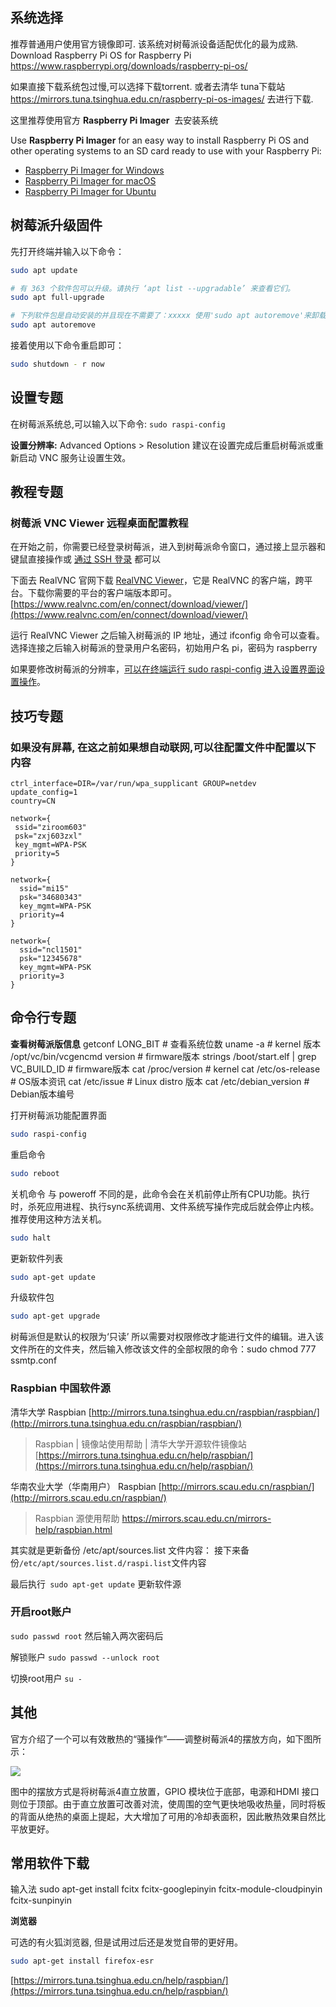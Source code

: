 ## 系统选择

推荐普通用户使用官方镜像即可. 该系统对树莓派设备适配优化的最为成熟.
Download Raspberry Pi OS for Raspberry Pi
https://www.raspberrypi.org/downloads/raspberry-pi-os/

如果直接下载系统包过慢,可以选择下载torrent. 
或者去清华 tuna下载站
https://mirrors.tuna.tsinghua.edu.cn/raspberry-pi-os-images/ 去进行下载.

这里推荐使用官方 **Raspberry Pi Imager**  去安装系统

Use **Raspberry Pi Imager** for an easy way to install Raspberry Pi OS and other operating systems to an SD card ready to use with your Raspberry Pi:

* [Raspberry Pi Imager for Windows](https://downloads.raspberrypi.org/imager/imager_1.4.exe)
* [Raspberry Pi Imager for macOS](https://downloads.raspberrypi.org/imager/imager_1.4.dmg)
* [Raspberry Pi Imager for Ubuntu](https://downloads.raspberrypi.org/imager/imager_1.4_amd64.deb)

## 树莓派升级固件

先打开终端并输入以下命令：

```sh
sudo apt update

# 有 363 个软件包可以升级。请执行 ‘apt list --upgradable’ 来查看它们。
sudo apt full-upgrade

# 下列软件包是自动安装的并且现在不需要了：xxxxx 使用'sudo apt autoremove'来卸载它(它们)。
sudo apt autoremove
```

接着使用以下命令重启即可：

```sh
sudo shutdown - r now
```

## 设置专题

在树莓派系统总,可以输入以下命令:
`sudo raspi-config`

**设置分辨率:**
Advanced Options > Resolution
建议在设置完成后重启树莓派或重新启动 VNC 服务让设置生效。

## 教程专题

### 树莓派 VNC Viewer 远程桌面配置教程

在开始之前，你需要已经登录树莓派，进入到树莓派命令窗口，通过接上显示器和键鼠直接操作或 [通过 SSH 登录](http://shumeipai.nxez.com/2013/09/07/using-putty-to-log-in-to-the-raspberry-pie.html) 都可以

下面去 RealVNC 官网下载 [RealVNC Viewer](https://www.realvnc.com/en/connect/download/viewer/)，它是 RealVNC 的客户端，跨平台。下载你需要的平台的客户端版本即可。
[https://www.realvnc.com/en/connect/download/viewer/](https://www.realvnc.com/en/connect/download/viewer/)

运行 RealVNC Viewer 之后输入树莓派的 IP 地址，通过 ifconfig 命令可以查看。选择连接之后输入树莓派的登录用户名密码，初始用户名 pi，密码为 raspberry

如果要修改树莓派的分辨率，[可以在终端运行 sudo raspi-config 进入设置界面设置操作](http://shumeipai.nxez.com/2019/07/08/set-the-resolution-of-the-raspberry-pi-vnc.html)。

## 技巧专题

### 如果没有屏幕, 在这之前如果想自动联网,可以往配置文件中配置以下内容

```text
ctrl_interface=DIR=/var/run/wpa_supplicant GROUP=netdev
update_config=1
country=CN

network={
 ssid="ziroom603"
 psk="zxj603zxl"
 key_mgmt=WPA-PSK
 priority=5
}

network={
  ssid="mi15"
  psk="34680343"
  key_mgmt=WPA-PSK
  priority=4
}

network={
  ssid="ncl1501"
  psk="12345678"
  key_mgmt=WPA-PSK
  priority=3
}
```

## 命令行专题

**查看树莓派版信息**
getconf LONG_BIT        # 查看系统位数
uname -a            # kernel 版本
/opt/vc/bin/vcgencmd  version   # firmware版本
strings /boot/start.elf  |  grep VC_BUILD_ID    # firmware版本
cat /proc/version       # kernel
cat /etc/os-release     # OS版本资讯
cat /etc/issue          # Linux distro 版本
cat /etc/debian_version     # Debian版本编号

打开树莓派功能配置界面

```sh
sudo raspi-config
```

重启命令

```sh
sudo reboot
```

关机命令
与 poweroff 不同的是，此命令会在关机前停止所有CPU功能。执行时，杀死应用进程、执行sync系统调用、文件系统写操作完成后就会停止内核。推荐使用这种方法关机。

```sh
sudo halt
```

更新软件列表

```sh
sudo apt-get update
```

升级软件包

```sh
sudo apt-get upgrade
```

树莓派但是默认的权限为‘只读’
所以需要对权限修改才能进行文件的编辑。进入该文件所在的文件夹，然后输入修改该文件的全部权限的命令：sudo chmod 777 ssmtp.conf  

### Raspbian 中国软件源

清华大学
Raspbian [http://mirrors.tuna.tsinghua.edu.cn/raspbian/raspbian/](http://mirrors.tuna.tsinghua.edu.cn/raspbian/raspbian/)

> Raspbian | 镜像站使用帮助 | 清华大学开源软件镜像站
[https://mirrors.tuna.tsinghua.edu.cn/help/raspbian/](https://mirrors.tuna.tsinghua.edu.cn/help/raspbian/)

华南农业大学（华南用户）
Raspbian [http://mirrors.scau.edu.cn/raspbian/](http://mirrors.scau.edu.cn/raspbian/)

> Raspbian 源使用帮助 https://mirrors.scau.edu.cn/mirrors-help/raspbian.html

其实就是更新备份 /etc/apt/sources.list 文件内容：
接下来备份` /etc/apt/sources.list.d/raspi.list `文件内容

最后执行` sudo apt-get update` 更新软件源

### 开启root账户
`sudo passwd root`
然后输入两次密码后

解锁账户
`sudo passwd --unlock root`

切换root用户 `su - `

## 其他

官方介绍了一个可以有效散热的“骚操作”——调整树莓派4的摆放方向，如下图所示：

![](https://upload-images.jianshu.io/upload_images/1662509-702da69d174be9b2.png?imageMogr2/auto-orient/strip%7CimageView2/2/w/1240)

图中的摆放方式是将树莓派4直立放置，GPIO 模块位于底部，电源和HDMI 接口则位于顶部。由于直立放置可改善对流，使周围的空气更快地吸收热量，同时将板的背面从绝热的桌面上提起，大大增加了可用的冷却表面积，因此散热效果自然比平放更好。

## 常用软件下载

输入法
sudo apt-get install fcitx fcitx-googlepinyin fcitx-module-cloudpinyin fcitx-sunpinyin

**浏览器**

可选的有火狐浏览器, 但是试用过后还是发觉自带的更好用。

```sh
sudo apt-get install firefox-esr
```

[https://mirrors.tuna.tsinghua.edu.cn/help/raspbian/](https://mirrors.tuna.tsinghua.edu.cn/help/raspbian/)
